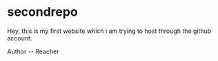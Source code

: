 # secondrepo
Hey, this is my first website which i am trying to host through the github account.

Author -- Reacher 
